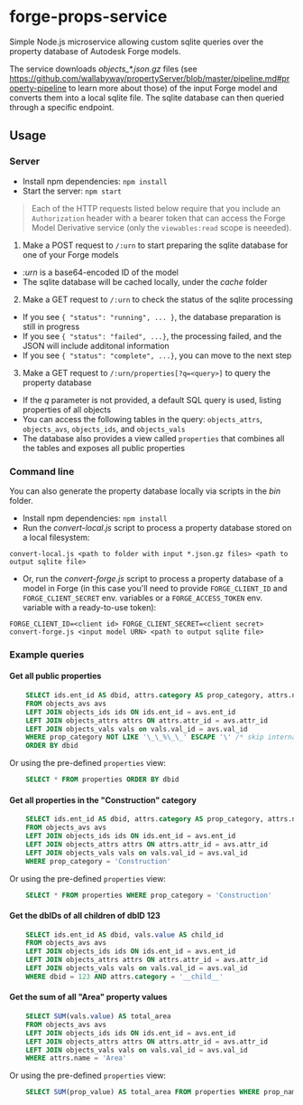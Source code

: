 # forge-props-service

Simple Node.js microservice allowing custom sqlite queries over the property database of Autodesk Forge models.

The service downloads _objects\_*.json.gz_ files (see https://github.com/wallabyway/propertyServer/blob/master/pipeline.md#property-pipeline
to learn more about those) of the input Forge model and converts them into a local sqlite file. The sqlite database can then queried
through a specific endpoint.

## Usage

### Server

- Install npm dependencies: `npm install`
- Start the server: `npm start`

> Each of the HTTP requests listed below require that you include an `Authorization` header with a bearer token
> that can access the Forge Model Derivative service (only the `viewables:read` scope is neeeded).

1. Make a POST request to `/:urn` to start preparing the sqlite database for one of your Forge models
  - _:urn_ is a base64-encoded ID of the model
  - The sqlite database will be cached locally, under the _cache_ folder
2. Make a GET request to `/:urn` to check the status of the sqlite processing
  - If you see `{ "status": "running", ... }`, the database preparation is still in progress
  - If you see `{ "status": "failed", ...}`, the processing failed, and the JSON will include additonal information
  - If you see `{ "status": "complete", ...}`, you can move to the next step
3. Make a GET request to `/:urn/properties[?q=<query>]` to query the property database
  - If the _q_ parameter is not provided, a default SQL query is used, listing properties of all objects
  - You can access the following tables in the query: `objects_attrs`, `objects_avs`, `objects_ids`, and `objects_vals`
  - The database also provides a view called `properties` that combines all the tables and exposes all public properties

### Command line

You can also generate the property database locally via scripts in the _bin_ folder.

- Install npm dependencies: `npm install`
- Run the _convert-local.js_ script to process a property database stored on a local filesystem:

`convert-local.js <path to folder with input *.json.gz files> <path to output sqlite file>`

- Or, run the _convert-forge.js_ script to process a property database of a model in Forge
(in this case you'll need to provide `FORGE_CLIENT_ID` and `FORGE_CLIENT_SECRET` env. variables
or a `FORGE_ACCESS_TOKEN` env. variable with a ready-to-use token):

`FORGE_CLIENT_ID=<client id> FORGE_CLIENT_SECRET=<client secret> convert-forge.js <input model URN> <path to output sqlite file>`

### Example queries

#### Get all public properties

```sql
    SELECT ids.ent_id AS dbid, attrs.category AS prop_category, attrs.name AS prop_name, vals.value AS prop_value
    FROM objects_avs avs
    LEFT JOIN objects_ids ids ON ids.ent_id = avs.ent_id
    LEFT JOIN objects_attrs attrs ON attrs.attr_id = avs.attr_id
    LEFT JOIN objects_vals vals on vals.val_id = avs.val_id
    WHERE prop_category NOT LIKE '\_\_%\_\_' ESCAPE '\' /* skip internal properties */
    ORDER BY dbid
```

Or using the pre-defined `properties` view:

```sql
    SELECT * FROM properties ORDER BY dbid
```

#### Get all properties in the "Construction" category

```sql
    SELECT ids.ent_id AS dbid, attrs.category AS prop_category, attrs.name AS prop_name, vals.value AS prop_value
    FROM objects_avs avs
    LEFT JOIN objects_ids ids ON ids.ent_id = avs.ent_id
    LEFT JOIN objects_attrs attrs ON attrs.attr_id = avs.attr_id
    LEFT JOIN objects_vals vals on vals.val_id = avs.val_id
    WHERE prop_category = 'Construction'
```

Or using the pre-defined `properties` view:

```sql
    SELECT * FROM properties WHERE prop_category = 'Construction'
```

#### Get the dbIDs of all children of dbID 123

```sql
    SELECT ids.ent_id AS dbid, vals.value AS child_id
    FROM objects_avs avs
    LEFT JOIN objects_ids ids ON ids.ent_id = avs.ent_id
    LEFT JOIN objects_attrs attrs ON attrs.attr_id = avs.attr_id
    LEFT JOIN objects_vals vals on vals.val_id = avs.val_id
    WHERE dbid = 123 AND attrs.category = '__child__'
```

#### Get the sum of all "Area" property values

```sql
    SELECT SUM(vals.value) AS total_area
    FROM objects_avs avs
    LEFT JOIN objects_ids ids ON ids.ent_id = avs.ent_id
    LEFT JOIN objects_attrs attrs ON attrs.attr_id = avs.attr_id
    LEFT JOIN objects_vals vals on vals.val_id = avs.val_id
    WHERE attrs.name = 'Area'
```

Or using the pre-defined `properties` view:

```sql
    SELECT SUM(prop_value) AS total_area FROM properties WHERE prop_name = 'Area'
```
